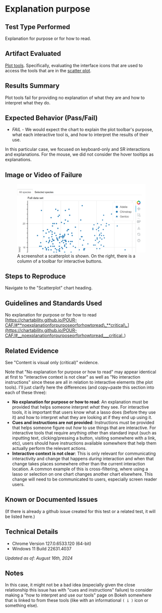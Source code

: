 # Explanation purpose

## Test Type Performed

Explanation for purpose or for how to read.

## Artifact Evaluated

[Plot tools](https://docs.bokeh.org/en/latest/docs/user_guide/interaction/tools.html#ug-interaction-tools). Specifically, evaluating the interface icons that are used to access the tools that are in the [scatter plot](https://quansight-labs.github.io/bokeh-a11y-audit/#_ts1723552414769).

## Results Summary

Plot tools fail for providing no explanation of what they are and how to interpret what they do.

## Expected Behavior (Pass/Fail)

- _FAIL_ - We would expect the chart to explain the plot toolbar's purpose, what each interactive tool is, and how to interpret the results of their use.

In this particular case, we focused on keyboard-only and SR interactions and explanations. For the mouse, we did not consider the hover tooltips as explanations.

## Image or Video of Failure

<figure>
    <img width="803" alt="A screenshot a scatterplot is shown. On the right, there is a column of a toolbar for interactive buttons." src="./assets/plot-tools_explanation-purpose.png">
    <figcaption>A screenshot a scatterplot is shown. On the right, there is a column of a toolbar for interactive buttons.</figcaption>
</figure>

## Steps to Reproduce

Navigate to the "Scatterplot" chart heading.

## Guidelines and Standards Used

No explanation for purpose or for how to read [https://chartability.github.io/POUR-CAF/#**noexplanationforpurposeorforhowtoread\_**critical\_](https://chartability.github.io/POUR-CAF/#__noexplanationforpurposeorforhowtoread___critical_)

## Related Evidence

See "Content is visual only (critical)" evidence.

Note that "No explanation for purpose or how to read" may appear identical at first to "interactive context is not clear" as well as "No interaction instructions" since these are all in relation to interactive elements (the plot tools). I'll just clarify here the differences (and copy+paste this section into each of these three):

- **No explanation for purpose or how to read**: An explanation must be provided that helps someone interpret _what_ they see. For interactive tools, it is important that users know what a lasso does (before they use it) and how to interpret what they are looking at if they end up using it.
- **Cues and instructions are not provided**: Instructions must be provided that helps someone figure out _how_ to use things that are interactive. For interactive tools that require anything other than standard input (such as inputting text, clicking/pressing a button, visiting somewhere with a link, etc), users should have instructions available somewhere that help them actually perform the relevant actions.
- **Interactive context is not clear**: This is only relevant for communicating interactivity and change that happens _during_ interaction and when that change takes places somewhere other than the current interaction location. A common example of this is cross-filtering, where using a lasso or selection on one chart changes another chart elsewhere. This change will need to be communicated to users, especially screen reader users.

## Known or Documented Issues

(If there is already a github issue created for this test or a related test, it will be listed here.)

## Technical Details

- Chrome Version 127.0.6533.120 (64-bit)
- Windows 11 Build 22631.4037

_Updated as of: August 16th, 2024_

## Notes

In this case, it might not be a bad idea (especially given the close relationship this issue has with "cues and instructions" failure) to consider making a "how to interpret and use our tools" page on Bokeh somewhere that is linked to from these tools (like with an informational `( i )` icon or something else).

 <!--
A seasoned SR (screen reader) user could have the knowledge to navigate and explore webpages and graphs with more nuance, whether through manual mode switching, certain key shortcuts, etc. These tests are done by a sighted user with the SR’s default options and performed as if a new or beginner user is interacting with these elements. We would expect that all users could be able to navigate smoothly, regardless of experience levels. -->
